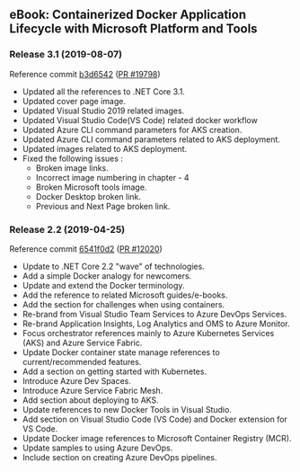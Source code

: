## eBook: Containerized Docker Application Lifecycle with Microsoft Platform and Tools

### Release 3.1 (2019-08-07)

Reference commit [b3d6542](https://github.com/dotnet/docs/pull/19798/commits/b3d6542eeeffa6819b51c80712f51026dea94714) ([PR #19798](https://github.com/dotnet/docs/pull/19798))

- Updated all the references to .NET Core 3.1.
- Updated cover page image.
- Updated Visual Studio 2019 related images.
- Updated Visual Studio Code(VS Code) related docker workflow
- Updated Azure CLI command parameters for AKS creation.
- Updated Azure CLI command parameters related to AKS deployment.
- Updated images related to AKS deployment. 
- Fixed the following issues :
    - Broken image links.
    - Incorrect image numbering in chapter - 4    
    - Broken Microsoft tools image.
    - Docker Desktop broken link.
    - Previous and Next Page broken link.


### Release 2.2 (2019-04-25)

Reference commit [6541f0d2](https://github.com/dotnet/docs/pull/12020/commits/6541f0d22e4248cb36a63d2c80d3fdf38aee1d74) ([PR #12020](https://github.com/dotnet/docs/pull/12020))

- Update to .NET Core 2.2 "wave" of technologies.
- Add a simple Docker analogy for newcomers.
- Update and extend the Docker terminology.
- Add the reference to related Microsoft guides/e-books.
- Add the section for challenges when using containers.
- Re-brand from Visual Studio Team Services to Azure DevOps Services.
- Re-brand Application Insights, Log Analytics and OMS to Azure Monitor.
- Focus orchestrator references mainly to Azure Kubernetes Services (AKS) and Azure Service Fabric.
- Update Docker container state manage references to current/recommended features.
- Add a section on getting started with Kubernetes.
- Introduce Azure Dev Spaces.
- Introduce Azure Service Fabric Mesh.
- Add section about deploying to AKS.
- Update references to new Docker Tools in Visual Studio.
- Add section on Visual Studio Code (VS Code) and Docker extension for VS Code.
- Update Docker image references to Microsoft Container Registry (MCR).
- Update samples to using Azure DevOps.
- Include section on creating Azure DevOps pipelines.
